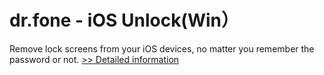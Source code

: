 # dr.fone - iOS Unlock(Win）
Remove lock screens from your iOS devices, no matter you remember the password or not.
[>> Detailed information](https://secure.shareit.com/shareit/product.html?productid=300947769&affiliateid=200057808)
